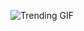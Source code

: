
<!-- GIF_SECTION -->
![Trending GIF](https://media0.giphy.com/media/v1.Y2lkPThiYjIxNzcyOXYxOHh0a2RuZWFjYW5mZnJlOHI3c3A5MzQ0MGIzbThrb3R2dmoxayZlcD12MV9naWZzX3NlYXJjaCZjdD1n/l1Avz2eLA4YdEym3u/giphy.gif)
<!-- END_GIF_SECTION -->
